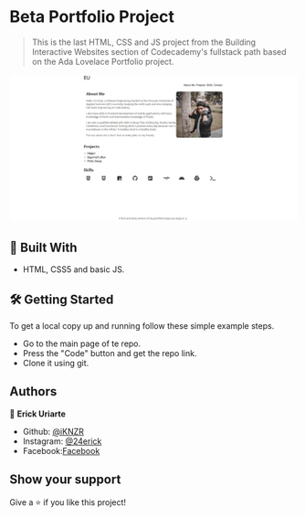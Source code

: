 # Beta Portfolio Project

> This is the last HTML, CSS and JS project from the Building Interactive Websites section of Codecademy's fullstack path based on the Ada Lovelace Portfolio project.

![screenshot](/media/images/screenshot.jpg)



## 🔧 Built With

- HTML, CSS5 and basic JS.

## 🛠 Getting Started

To get a local copy up and running follow these simple example steps.

- Go to the main page of te repo.
- Press the "Code" button and get the repo link.
- Clone it using git.

## Authors

👤 **Erick Uriarte**

- Github: [@iKNZR](https://github.com/iKNZR)
- Instagram: [@24erick](https://www.instagram.com/24erick)
- Facebook:[Facebook](https://www.facebook.com/erick.uriartedelgado/)


## Show your support

Give a ⭐️ if you like this project!


